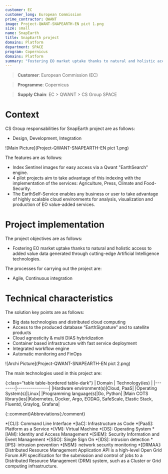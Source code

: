 ```yaml
---
customer: EC
customer_long: European Commission
prime_contractor: QWANT
image: Project-QWANT-SNAPEARTH-EN pict 1.png
size: small
name: SnapEarth
title: SnapEarth project
domains: Platform
department: SPACE
program: Copernicus
domains: Platform
summary: "Fostering EO market uptake thanks to natural and holistic access to added value data generated through cutting-edge Artificial Intelligence technologies."
---
```


> __Customer__\: European Commission (EC)

> __Programme__\: Copernicus

> __Supply Chain__\: EC > QWANT >  CS Group SPACE


# Context


CS Group responsabilities for SnapEarth project are as follows:
* Design, Development, Integration

![Main Picture](Project-QWANT-SNAPEARTH-EN pict 1.png)

The features are as follows:
* Index Sentinel images for easy access via a Qwant "EarthSearch" engine. 
* 4 pilot projects aim to take advantage of this indexing with the implementation of the services: Agriculture, Press, Climate and Food-Security. 
* The EarthSelf-Service enables any business or user to take advantage of highly scalable cloud environments for analysis, visualization and production of EO value-added services.

# Project implementation

The project objectives are as follows:
* Fostering EO market uptake thanks to natural and holistic access to added value data generated through cutting-edge Artificial Intelligence technologies.

The processes for carrying out the project are:
* Agile, Continuous integration

# Technical characteristics

The solution key points are as follows:
* Big data technologies and distributed cloud computing
* Access to the produced database “EarthSignature” and to satellite products
* Cloud agnosticity & multi DIAS hybridization
* Container based infrastructure with fast service deployment 
* Integrated workflow engine
* Automatic monitoring and FinOps

![Archi Picture](Project-QWANT-SNAPEARTH-EN pict 2.png)

The main technologies used in this project are:

{:class="table table-bordered table-dark"}
| Domain | Technology(ies) |
|--------|----------------|
|Hardware environment(s)|Cloud, PaaS|
|Operating System(s)|Linux|
|Programming language(s)|Go, Python|
|Main COTS library(ies)|Kubernetes, Docker, Argo, EODAG, SafeScale, Elastic Stack, Fluentd, Graylog, Grafana|



{::comment}Abbreviations{:/comment}

*[CLI]: Command Line Interface
*[IaC]: Infrastructure as Code
*[PaaS]: Platform as a Service
*[VM]: Virtual Machine
*[OS]: Operating System
*[IAM]: Identity and Access Management
*[SIEM]: Security Information and Event Management
*[SSO]: Single Sign On
*[IDS]: intrusion detection
*[IPS]: intrusion prevention
*[NSM]: network security monitoring
*[DRMAA]: Distributed Resource Management Application API is a high-level Open Grid Forum API specification for the submission and control of jobs to a Distributed Resource Management (DRM) system, such as a Cluster or Grid computing infrastructure.
